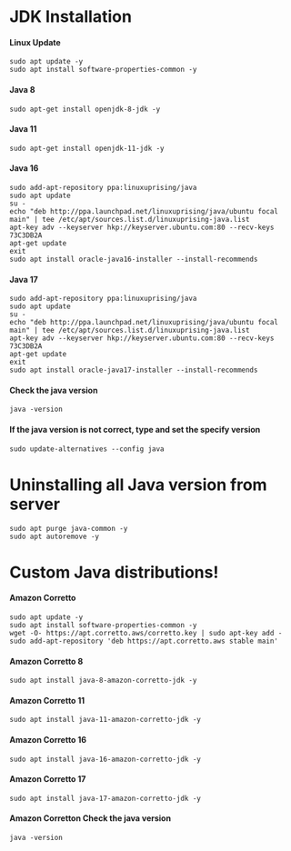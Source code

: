 # JDK Installation

#### Linux Update
```
sudo apt update -y
sudo apt install software-properties-common -y
```

#### Java 8
```linux
sudo apt-get install openjdk-8-jdk -y
```

#### Java 11
```linux
sudo apt-get install openjdk-11-jdk -y
```

####  Java 16
```linux
sudo add-apt-repository ppa:linuxuprising/java
sudo apt update
su -
echo "deb http://ppa.launchpad.net/linuxuprising/java/ubuntu focal main" | tee /etc/apt/sources.list.d/linuxuprising-java.list
apt-key adv --keyserver hkp://keyserver.ubuntu.com:80 --recv-keys 73C3DB2A
apt-get update
exit
sudo apt install oracle-java16-installer --install-recommends
```

#### Java 17
```linux
sudo add-apt-repository ppa:linuxuprising/java
sudo apt update
su -
echo "deb http://ppa.launchpad.net/linuxuprising/java/ubuntu focal main" | tee /etc/apt/sources.list.d/linuxuprising-java.list
apt-key adv --keyserver hkp://keyserver.ubuntu.com:80 --recv-keys 73C3DB2A
apt-get update
exit
sudo apt install oracle-java17-installer --install-recommends
```

#### Check the java version 
```linux
java -version
```

#### If the java version is not correct, type and set the specify version
```linux 
sudo update-alternatives --config java
```

# Uninstalling all Java version from server
```linux
sudo apt purge java-common -y
sudo apt autoremove -y
```


# Custom Java distributions!

#### Amazon Corretto
```linux
sudo apt update -y
sudo apt install software-properties-common -y
wget -O- https://apt.corretto.aws/corretto.key | sudo apt-key add -
sudo add-apt-repository 'deb https://apt.corretto.aws stable main'
```

#### Amazon Corretto 8
```linux
sudo apt install java-8-amazon-corretto-jdk -y
```

#### Amazon Corretto 11
```linux
sudo apt install java-11-amazon-corretto-jdk -y
```

#### Amazon Corretto 16
```linux
sudo apt install java-16-amazon-corretto-jdk -y
```

#### Amazon Corretto 17
```linux
sudo apt install java-17-amazon-corretto-jdk -y
```

#### Amazon Corretton Check the java version 
```linux
java -version
```
